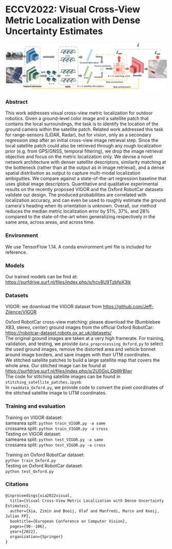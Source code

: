 # ECCV2022: Visual Cross-View Metric Localization with Dense Uncertainty Estimates

![](figures/network_architecture.png)

### Abstract
This work addresses visual cross-view metric localization for outdoor robotics.
Given a ground-level color image and a satellite patch that contains the local surroundings, the task is to identify the location of the ground camera within the satellite patch.
Related work addressed this task for range-sensors (LiDAR, Radar), but for vision, only as a secondary regression step after an initial cross-view image retrieval step.
Since the local satellite patch could also be retrieved through any rough localization prior (e.g. from GPS/GNSS, temporal filtering), we drop the image retrieval objective and focus on the metric localization only.
We devise a novel network architecture with denser satellite descriptors, similarity matching at the bottleneck (rather than at the output as in image retrieval), and a dense spatial distribution as output to capture multi-modal localization ambiguities.
We compare against a state-of-the-art regression baseline that uses global image descriptors. 
Quantitative and qualitative experimental results on the recently proposed VIGOR and the Oxford RobotCar datasets validate our design.
The produced probabilities are correlated with localization accuracy,
and can even be used to roughly estimate the ground camera's heading when its orientation is unknown.
Overall, our method reduces the median metric localization error by 51\%, 37\%, and 28\% compared to the state-of-the-art when generalizing respectively in the same area, across areas, and across time. 

### Environment
We use TensorFlow 1.14. A conda environment.yml file is included for reference. 

### Models
Our trained models can be find at: https://surfdrive.surf.nl/files/index.php/s/hcv8U9TzbfpX3lk

### Datasets
VIGOR: we download the VIGOR dataset from https://github.com/Jeff-Zilence/VIGOR <br />

Oxford RobotCar cross-view matching: please download the (Bumblebee XB3, stereo, center) ground images from the official Oxford RobotCar: https://robotcar-dataset.robots.ox.ac.uk/datasets/ <br />
The original ground images are taken at a very high framerate. For training, validation, and testing, we provide `data_preprocessing_Oxford.py` to select the used ground images, remove the distorted area and vehicle bonnet around image borders, and save images with their UTM coordinates. <br />
We stitched satellite patches to build a large satellite map that covers the whole area. Our stitched image can be found at https://surfdrive.surf.nl/files/index.php/s/2U0GsLiDbWrBlwr <br />
The code for stitching satellite images can be found in `stitching_satellite_patches.ipynb` <br />
In `readdata_Oxford.py`, we provide code to convert the pixel coordinates of the stitched satellite image to UTM coordinates.


### Training and evaluation
Training on VIGOR dataset: <br />
samearea split: `python train_VIGOR.py -a same` <br />
crossarea split: `python train_VIGOR.py -a cross` <br />
Testing on VIGOR dataset: <br />
samearea split: `python test_VIGOR.py -a same` <br />
crossarea split: `python test_VIGOR.py -a cross`<br />

Training on Oxford RobotCar dataset: <br />
`python train_Oxford.py` <br />
Testing on Oxford RobotCar dataset: <br />
`python test_Oxford.py` <br />


### Citations
```
@inproceedings{xia2022visual,
  title={Visual Cross-View Metric Localization with Dense Uncertainty Estimates},
  author={Xia, Zimin and Booij, Olaf and Manfredi, Marco and Kooij, Julian FP},
  booktitle={European Conference on Computer Vision},
  pages={90--106},
  year={2022},
  organization={Springer}
}
```
